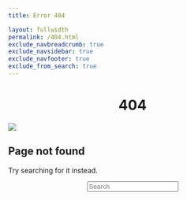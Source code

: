 ```yaml
---
title: Error 404

layout: fullwidth
permalink: /404.html
exclude_navbreadcrumb: true
exclude_navsidebar: true
exclude_navfooter: true
exclude_from_search: true
---
```



<h1 style="text-align: center;"><span>404</span></h1>
<div class="center">
    <img src="https://cdn2.hubspot.net/hubfs/2307117/assets/404.png">
</div>
<h2 class="center mt0">Page not found</h2>
<p class="center">Try searching for it instead.</p>
<div style="text-align: center;" class="col-md-6 col-md-offset-3 mb50">
<form action="/search">
    <div class="input-group">
        <span class="input-group-addon"><i class="fa fa-search fa-fw"></i></span>
        <input class="form-control input-sm" name="q" type="text" placeholder="Search" id="tipue_search_input" pattern=".{3,}" title="At least 3 characters" required>
    </div>
</form>
</div>
